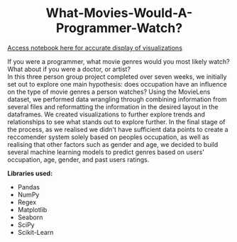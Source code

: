 # <div align="center"> What-Movies-Would-A-Programmer-Watch? </div>

[Access notebook here for accurate display of visualizations](https://nbviewer.jupyter.org/github/dania6789/What-Movie-Would-a-Programmer-Watch/blob/main/movie-reccomender-system.ipynb)

If you were a programmer, what movie genres would you most likely watch? What about if you were a doctor, or artist?      
In this three person group project completed over seven weeks, we initially set out to explore one main hypothesis: does occupation have an influence on the type of movie genres a person watches? Using the MovieLens dataset, we performed data wrangling through combining information from several files and reformatting the information in the desired layout in the dataframes. We created visualizations to further explore trends and relationships to see what stands out to explore further. In the final stage of the process, as we realised we didn't have sufficient data points to create a reccomender system solely based on peoples occupation, as well as realising that other factors such as gender and age, we decided to build several machine learning models to predict genres based on users' occupation, age, gender, and past users ratings.      

**Libraries used:**
- Pandas
- NumPy
- Regex
- Matplotlib
- Seaborn
- SciPy
- Scikit-Learn
